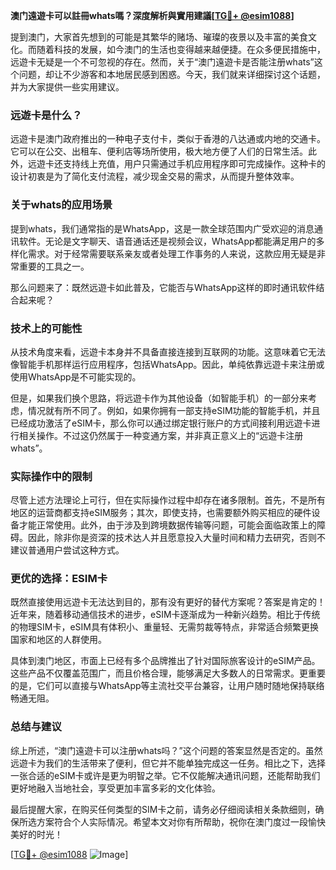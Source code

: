 **澳门遠遊卡可以註冊whats嗎？深度解析與實用建議[[TG💪+ @esim1088](https://t.me/s/esim1088)]**

提到澳门，大家首先想到的可能是其繁华的赌场、璀璨的夜景以及丰富的美食文化。而随着科技的发展，如今澳门的生活也变得越来越便捷。在众多便民措施中，远遊卡无疑是一个不可忽视的存在。然而，关于“澳门遠遊卡是否能注册whats”这个问题，却让不少游客和本地居民感到困惑。今天，我们就来详细探讨这个话题，并为大家提供一些实用建议。

### 远遊卡是什么？

远遊卡是澳门政府推出的一种电子支付卡，类似于香港的八达通或内地的交通卡。它可以在公交、出租车、便利店等场所使用，极大地方便了人们的日常生活。此外，远遊卡还支持线上充值，用户只需通过手机应用程序即可完成操作。这种卡的设计初衷是为了简化支付流程，减少现金交易的需求，从而提升整体效率。

### 关于whats的应用场景

提到whats，我们通常指的是WhatsApp，这是一款全球范围内广受欢迎的消息通讯软件。无论是文字聊天、语音通话还是视频会议，WhatsApp都能满足用户的多样化需求。对于经常需要联系亲友或者处理工作事务的人来说，这款应用无疑是非常重要的工具之一。

那么问题来了：既然远遊卡如此普及，它能否与WhatsApp这样的即时通讯软件结合起来呢？

### 技术上的可能性

从技术角度来看，远遊卡本身并不具备直接连接到互联网的功能。这意味着它无法像智能手机那样运行应用程序，包括WhatsApp。因此，单纯依靠远遊卡来注册或使用WhatsApp是不可能实现的。

但是，如果我们换个思路，将远遊卡作为其他设备（如智能手机）的一部分来考虑，情况就有所不同了。例如，如果你拥有一部支持eSIM功能的智能手机，并且已经成功激活了eSIM卡，那么你可以通过绑定银行账户的方式间接利用远遊卡进行相关操作。不过这仍然属于一种变通方案，并非真正意义上的“远遊卡注册whats”。

### 实际操作中的限制

尽管上述方法理论上可行，但在实际操作过程中却存在诸多限制。首先，不是所有地区的运营商都支持eSIM服务；其次，即使支持，也需要额外购买相应的硬件设备才能正常使用。此外，由于涉及到跨境数据传输等问题，可能会面临政策上的障碍。因此，除非你是资深的技术达人并且愿意投入大量时间和精力去研究，否则不建议普通用户尝试这种方式。

### 更优的选择：ESIM卡

既然直接使用远遊卡无法达到目的，那有没有更好的替代方案呢？答案是肯定的！近年来，随着移动通信技术的进步，eSIM卡逐渐成为一种新兴趋势。相比于传统的物理SIM卡，eSIM具有体积小、重量轻、无需剪裁等特点，非常适合频繁更换国家和地区的人群使用。

具体到澳门地区，市面上已经有多个品牌推出了针对国际旅客设计的eSIM产品。这些产品不仅覆盖范围广，而且价格合理，能够满足大多数人的日常需求。更重要的是，它们可以直接与WhatsApp等主流社交平台兼容，让用户随时随地保持联络畅通无阻。

### 总结与建议

综上所述，“澳门遠遊卡可以注册whats吗？”这个问题的答案显然是否定的。虽然远遊卡为我们的生活带来了便利，但它并不能单独完成这一任务。相比之下，选择一张合适的eSIM卡或许是更为明智之举。它不仅能解决通讯问题，还能帮助我们更好地融入当地社会，享受更加丰富多彩的文化体验。

最后提醒大家，在购买任何类型的SIM卡之前，请务必仔细阅读相关条款细则，确保所选方案符合个人实际情况。希望本文对你有所帮助，祝你在澳门度过一段愉快美好的时光！

[[TG💪+ @esim1088](https://t.me/s/esim1088) ![Image](https://i.postimg.cc/4NQfJmqS/Snipaste-2025-05-13-00-14-12.png)]